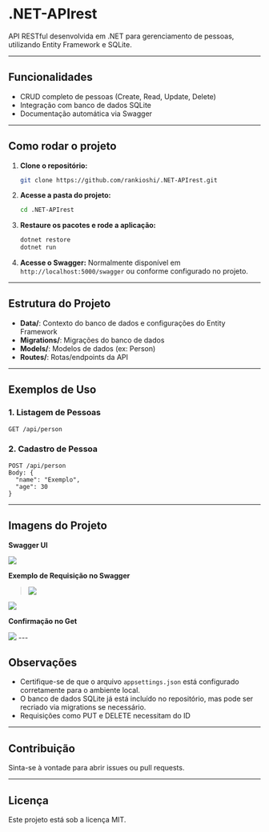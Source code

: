 
# .NET-APIrest

API RESTful desenvolvida em .NET para gerenciamento de pessoas, utilizando Entity Framework e SQLite.

---

## Funcionalidades

- CRUD completo de pessoas (Create, Read, Update, Delete)
- Integração com banco de dados SQLite
- Documentação automática via Swagger

---

## Como rodar o projeto

1. **Clone o repositório:**
   ```bash
   git clone https://github.com/rankioshi/.NET-APIrest.git
   ```
2. **Acesse a pasta do projeto:**
   ```bash
   cd .NET-APIrest
   ```
3. **Restaure os pacotes e rode a aplicação:**
   ```bash
   dotnet restore
   dotnet run
   ```
4. **Acesse o Swagger:**
   Normalmente disponível em `http://localhost:5000/swagger` ou conforme configurado no projeto.

---

## Estrutura do Projeto

- **Data/**: Contexto do banco de dados e configurações do Entity Framework
- **Migrations/**: Migrações do banco de dados
- **Models/**: Modelos de dados (ex: Person)
- **Routes/**: Rotas/endpoints da API

---

## Exemplos de Uso

### 1. Listagem de Pessoas

```
GET /api/person
```

### 2. Cadastro de Pessoa

```
POST /api/person
Body: {
  "name": "Exemplo",
  "age": 30
}
```

---

## Imagens do Projeto

**Swagger UI**

<img src="https://cdn.discordapp.com/attachments/1229834827721605152/1370111532045959329/image.png?ex=681e4f4c&is=681cfdcc&hm=9f9e1c117e706ceec3ef1bab398db8b0b969c81c717b444334e050fd6e1befd6&"  />

**Exemplo de Requisição no Swagger**
>
> <img src="https://cdn.discordapp.com/attachments/1229834827721605152/1370113122618179595/image.png?ex=681e50c7&is=681cff47&hm=131151f8330bcfde35b4a07bec251fbfae0421f4f35643a433745014fec8e6e1&"  />

<img src="https://cdn.discordapp.com/attachments/1229834827721605152/1370113157007409222/image.png?ex=681e50d0&is=681cff50&hm=1252f565ff508f0680e8962dd70f9bcac8ae2df2f503d5b5ca1fac755b340bd5&"  />

**Confirmação no Get**

<img src="https://media.discordapp.net/attachments/1229834827721605152/1370113287441875045/image.png?ex=681e50ef&is=681cff6f&hm=ebddb6b3996d143d7afdb05bdcb8d63eb54d0a3f3aa2d65a33939084ff7479bc&=&format=webp&quality=lossless&width=1554&height=864&"  />
---

## Observações

- Certifique-se de que o arquivo `appsettings.json` está configurado corretamente para o ambiente local.
- O banco de dados SQLite já está incluído no repositório, mas pode ser recriado via migrations se necessário.
- Requisições como PUT e DELETE necessitam do ID

---

## Contribuição

Sinta-se à vontade para abrir issues ou pull requests.

---

## Licença

Este projeto está sob a licença MIT.

